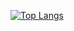 [![Top Langs](https://github-readme-stats-git-masterrstaa-rickstaa.vercel.app/api/top-langs/?username=zainab7681051&theme=tokyonight&hide=html,css,scss,shell,vim-script)](https://github.com/zainab7681051)
